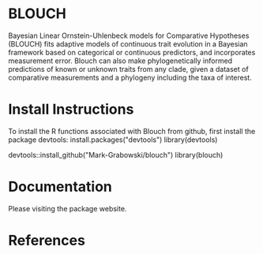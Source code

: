 # BLOUCH
Bayesian Linear Ornstein-Uhlenbeck models for Comparative Hypotheses (BLOUCH) fits adaptive models of continuous trait evolution in a Bayesian framework based on categorical or continuous predictors, and incorporates measurement error. Blouch can also make phylogenetically informed predictions of known or unknown traits from any clade, given a dataset of comparative measurements and a phylogeny including the taxa of interest.

# Install Instructions
To install the R functions associated with Blouch from github, first install the package devtools:
install.packages("devtools")
library(devtools)

devtools::install_github("Mark-Grabowski/blouch")
library(blouch)

# Documentation
Please visiting the package website.

# References